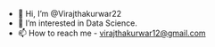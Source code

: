- 👋 Hi, I’m @Virajthakurwar22
- 👀 I’m interested in Data Science.
- 📫 How to reach me - virajthakurwar12@gmail.com

<!---
Virajthakurwar22/Virajthakurwar22 is a ✨ special ✨ repository because its `README.md` (this file) appears on your GitHub profile.
You can click the Preview link to take a look at your changes.
--->
